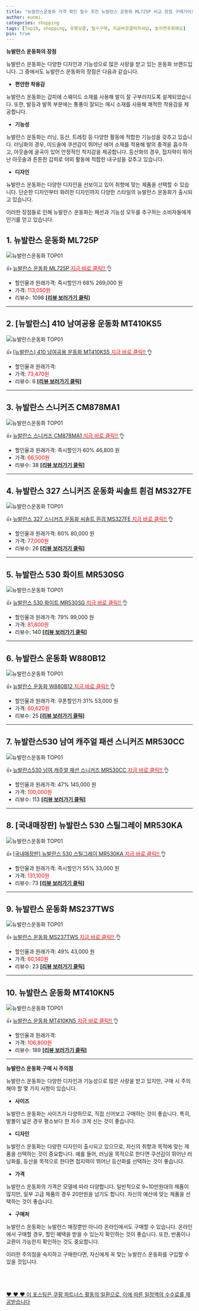 ```yaml
---
title: "뉴발란스운동화 가격 확인 필수 추천 뉴발란스 운동화 ML725P 비교 장점 구매가이드"
author: eunmi.
categories: shopping
tags: [Top10, shopping, 유행상품, 필수구매, 지금바로클릭하세요, 놓치면후회해요]
pin: true
---
```

**뉴발란스 운동화의 장점**

뉴발란스 운동화는 다양한 디자인과 기능성으로 많은 사랑을 받고 있는 운동화 브랜드입니다. 그 중에서도 뉴발란스 운동화의 장점은 다음과 같습니다.

* **편안한 착용감**

뉴발란스 운동화는 갑피에 스웨이드 소재를 사용해 발이 잘 구부러지도록 설계되었습니다. 또한, 발등과 발목 부분에는 통풍이 잘되는 매시 소재를 사용해 쾌적한 착용감을 제공합니다.

* **기능성**

뉴발란스 운동화는 러닝, 등산, 트레킹 등 다양한 활동에 적합한 기능성을 갖추고 있습니다. 러닝화의 경우, 미드솔에 쿠션감이 뛰어난 에어 소재를 적용해 발의 충격을 흡수하고, 아웃솔에 굴곡이 있어 안정적인 착지감을 제공합니다. 등산화의 경우, 접지력이 뛰어난 아웃솔과 튼튼한 갑피로 야외 활동에 적합한 내구성을 갖추고 있습니다.

* **디자인**

뉴발란스 운동화는 다양한 디자인을 선보이고 있어 취향에 맞는 제품을 선택할 수 있습니다. 단순한 디자인부터 화려한 디자인까지 다양한 스타일의 뉴발란스 운동화가 출시되고 있습니다.

이러한 장점들로 인해 뉴발란스 운동화는 패션과 기능성 모두를 추구하는 소비자들에게 인기를 얻고 있습니다.

   

## 1. 뉴발란스 운동화 ML725P

![뉴발란스운동화 TOP01](https://thumbnail6.coupangcdn.com/thumbnails/remote/230x230ex/image/retail/images/2023/03/21/12/8/12d90bb4-064f-4d60-baf2-2375f919e651.jpg)


👍 [뉴발란스 운동화 ML725P <font color=red> 지금 바로 클릭!! </font> ](https://link.coupang.com/re/AFFSDP?lptag=AF3617701&subid=GithubCoopas&pageKey=7212094001&traceid=V0-153&itemId=18254395110&vendorItemId=85401049267) 👌 


- 할인율과 원래가격: 즉시할인가 68%  269,000   원
- 가격: <span style='color:red'>113,050원</span>
- 리뷰수: 1098  [**[리뷰 보러가기 클릭]**](https://link.coupang.com/re/AFFSDP?lptag=AF3617701&subid=GithubCoopas&pageKey=7212094001&traceid=V0-153&itemId=18254395110&vendorItemId=85401049267)

---


   

## 2. [뉴발란스] 410 남여공용 운동화 MT410KS5

![뉴발란스운동화 TOP01](https://thumbnail10.coupangcdn.com/thumbnails/remote/230x230ex/image/vendor_inventory/c9d9/80a1d3cc4dfd395557373d5a287f04a2070dce673b4747e7110acde90807.jpg)


👍 [[뉴발란스] 410 남여공용 운동화 MT410KS5 <font color=red> 지금 바로 클릭!! </font> ](https://link.coupang.com/re/AFFSDP?lptag=AF3617701&subid=GithubCoopas&pageKey=6912218785&traceid=V0-153&itemId=16662248828&vendorItemId=83845885455) 👌 


- 할인율과 원래가격: 
- 가격: <span style='color:red'>73,470원</span>
- 리뷰수: 6  [**[리뷰 보러가기 클릭]**](https://link.coupang.com/re/AFFSDP?lptag=AF3617701&subid=GithubCoopas&pageKey=6912218785&traceid=V0-153&itemId=16662248828&vendorItemId=83845885455)

---


   

## 3. 뉴발란스 스니커즈 CM878MA1

![뉴발란스운동화 TOP01](https://thumbnail9.coupangcdn.com/thumbnails/remote/230x230ex/image/retail/images/2023/03/17/17/1/83c6cf3c-793b-4696-befc-4c5185eee686.jpg)


👍 [뉴발란스 스니커즈 CM878MA1 <font color=red> 지금 바로 클릭!! </font> ](https://link.coupang.com/re/AFFSDP?lptag=AF3617701&subid=GithubCoopas&pageKey=7204892614&traceid=V0-153&itemId=18219355277&vendorItemId=85367111920) 👌 


- 할인율과 원래가격: 즉시할인가 60%  46,800   원
- 가격: <span style='color:red'>66,500원</span>
- 리뷰수: 38  [**[리뷰 보러가기 클릭]**](https://link.coupang.com/re/AFFSDP?lptag=AF3617701&subid=GithubCoopas&pageKey=7204892614&traceid=V0-153&itemId=18219355277&vendorItemId=85367111920)

---


   

## 4. 뉴발란스 327 스니커즈 운동화 씨솔트 흰검 MS327FE

![뉴발란스운동화 TOP01](https://thumbnail8.coupangcdn.com/thumbnails/remote/230x230ex/image/vendor_inventory/c9aa/23ee9ef89465c359b916a7a3e274c17dc72128afba9d50bedb63277f858c.jpg)


👍 [뉴발란스 327 스니커즈 운동화 씨솔트 흰검 MS327FE <font color=red> 지금 바로 클릭!! </font> ](https://link.coupang.com/re/AFFSDP?lptag=AF3617701&subid=GithubCoopas&pageKey=7613154123&traceid=V0-153&itemId=20167783599&vendorItemId=87260056694) 👌 


- 할인율과 원래가격: 60%  80,000   원
- 가격: <span style='color:red'>77,000원</span>
- 리뷰수: 26  [**[리뷰 보러가기 클릭]**](https://link.coupang.com/re/AFFSDP?lptag=AF3617701&subid=GithubCoopas&pageKey=7613154123&traceid=V0-153&itemId=20167783599&vendorItemId=87260056694)

---


   

## 5. 뉴발란스 530 화이트 MR530SG

![뉴발란스운동화 TOP01](https://thumbnail9.coupangcdn.com/thumbnails/remote/230x230ex/image/vendor_inventory/e6ad/b9626d5c40aa502a50d6057a19e5bc1f84cbe7207f74867c6a336960570e.jpg)


👍 [뉴발란스 530 화이트 MR530SG <font color=red> 지금 바로 클릭!! </font> ](https://link.coupang.com/re/AFFSDP?lptag=AF3617701&subid=GithubCoopas&pageKey=6750878635&traceid=V0-153&itemId=16891410918&vendorItemId=87247341640) 👌 


- 할인율과 원래가격: 79%  99,000   원
- 가격: <span style='color:red'>81,600원</span>
- 리뷰수: 140  [**[리뷰 보러가기 클릭]**](https://link.coupang.com/re/AFFSDP?lptag=AF3617701&subid=GithubCoopas&pageKey=6750878635&traceid=V0-153&itemId=16891410918&vendorItemId=87247341640)

---


   

## 6. 뉴발란스 운동화 W880B12

![뉴발란스운동화 TOP01](https://thumbnail7.coupangcdn.com/thumbnails/remote/230x230ex/image/rs_quotation_api/odw4xnwz/a57f287ad7434416b1c73b677f602283.jpg)


👍 [뉴발란스 운동화 W880B12 <font color=red> 지금 바로 클릭!! </font> ](https://link.coupang.com/re/AFFSDP?lptag=AF3617701&subid=GithubCoopas&pageKey=7259831057&traceid=V0-153&itemId=18488979359&vendorItemId=85628610541) 👌 


- 할인율과 원래가격: 쿠폰할인가 31%  53,000   원
- 가격: <span style='color:red'>60,620원</span>
- 리뷰수: 25  [**[리뷰 보러가기 클릭]**](https://link.coupang.com/re/AFFSDP?lptag=AF3617701&subid=GithubCoopas&pageKey=7259831057&traceid=V0-153&itemId=18488979359&vendorItemId=85628610541)

---


   

## 7. 뉴발란스530 남여 캐주얼 패션 스니커즈 MR530CC

![뉴발란스운동화 TOP01](https://thumbnail9.coupangcdn.com/thumbnails/remote/230x230ex/image/vendor_inventory/13fd/341134e7cd6478bab75b73a8ea5025616d6cad0f953a5aab776d62d47b81.jpg)


👍 [뉴발란스530 남여 캐주얼 패션 스니커즈 MR530CC <font color=red> 지금 바로 클릭!! </font> ](https://link.coupang.com/re/AFFSDP?lptag=AF3617701&subid=GithubCoopas&pageKey=7561055863&traceid=V0-153&itemId=19919884718&vendorItemId=87732185866) 👌 


- 할인율과 원래가격: 47%  145,000   원
- 가격: <span style='color:red'>100,000원</span>
- 리뷰수: 113  [**[리뷰 보러가기 클릭]**](https://link.coupang.com/re/AFFSDP?lptag=AF3617701&subid=GithubCoopas&pageKey=7561055863&traceid=V0-153&itemId=19919884718&vendorItemId=87732185866)

---


   

## 8. [국내매장판] 뉴발란스 530 스틸그레이 MR530KA

![뉴발란스운동화 TOP01](https://thumbnail7.coupangcdn.com/thumbnails/remote/230x230ex/image/vendor_inventory/3744/4039fc22d0c04c973f5c01bbb657d3209d8c318da2fad5bb2a1239c3c030.jpg)


👍 [[국내매장판] 뉴발란스 530 스틸그레이 MR530KA <font color=red> 지금 바로 클릭!! </font> ](https://link.coupang.com/re/AFFSDP?lptag=AF3617701&subid=GithubCoopas&pageKey=6719502817&traceid=V0-153&itemId=15560657192&vendorItemId=87732294582) 👌 


- 할인율과 원래가격: 즉시할인가 55%  33,000   원
- 가격: <span style='color:red'>131,100원</span>
- 리뷰수: 73  [**[리뷰 보러가기 클릭]**](https://link.coupang.com/re/AFFSDP?lptag=AF3617701&subid=GithubCoopas&pageKey=6719502817&traceid=V0-153&itemId=15560657192&vendorItemId=87732294582)

---


   

## 9. 뉴발란스 운동화 MS237TWS

![뉴발란스운동화 TOP01](https://thumbnail8.coupangcdn.com/thumbnails/remote/230x230ex/image/retail/images/2023/03/02/15/8/97542ae7-f4cf-456d-8929-d58c2b101933.png)


👍 [뉴발란스 운동화 MS237TWS <font color=red> 지금 바로 클릭!! </font> ](https://link.coupang.com/re/AFFSDP?lptag=AF3617701&subid=GithubCoopas&pageKey=7170687001&traceid=V0-153&itemId=18064487776&vendorItemId=85218142870) 👌 


- 할인율과 원래가격: 49%  43,000   원
- 가격: <span style='color:red'>60,140원</span>
- 리뷰수: 23  [**[리뷰 보러가기 클릭]**](https://link.coupang.com/re/AFFSDP?lptag=AF3617701&subid=GithubCoopas&pageKey=7170687001&traceid=V0-153&itemId=18064487776&vendorItemId=85218142870)

---


   

## 10. 뉴발란스 운동화 MT410KN5

![뉴발란스운동화 TOP01](https://thumbnail7.coupangcdn.com/thumbnails/remote/230x230ex/image/retail/images/2023/03/17/15/5/123d9ec9-071b-46e9-8187-17f2e4592e2a.jpg)


👍 [뉴발란스 운동화 MT410KN5 <font color=red> 지금 바로 클릭!! </font> ](https://link.coupang.com/re/AFFSDP?lptag=AF3617701&subid=GithubCoopas&pageKey=7204517732&traceid=V0-153&itemId=18217688074&vendorItemId=85365498243) 👌 


- 할인율과 원래가격: 
- 가격: <span style='color:red'>106,800원</span>
- 리뷰수: 189  [**[리뷰 보러가기 클릭]**](https://link.coupang.com/re/AFFSDP?lptag=AF3617701&subid=GithubCoopas&pageKey=7204517732&traceid=V0-153&itemId=18217688074&vendorItemId=85365498243)

---
**뉴발란스 운동화 구매 시 주의점**

뉴발란스 운동화는 다양한 디자인과 기능성으로 많은 사랑을 받고 있지만, 구매 시 주의해야 할 몇 가지 사항이 있습니다.

* **사이즈**

뉴발란스 운동화는 사이즈가 다양하므로, 직접 신어보고 구매하는 것이 좋습니다. 특히, 발볼이 넓은 경우 평소보다 한 치수 크게 신는 것이 좋습니다.

* **디자인**

뉴발란스 운동화는 다양한 디자인이 출시되고 있으므로, 자신의 취향과 목적에 맞는 제품을 선택하는 것이 중요합니다. 예를 들어, 러닝을 목적으로 한다면 쿠션감이 뛰어난 러닝화를, 등산을 목적으로 한다면 접지력이 뛰어난 등산화를 선택하는 것이 좋습니다.

* **가격**

뉴발란스 운동화의 가격은 모델에 따라 다양합니다. 일반적으로 9~10만원대의 제품이 많지만, 일부 고급 제품의 경우 20만원을 넘기도 합니다. 자신의 예산에 맞는 제품을 선택하는 것이 좋습니다.

* **구매처**

뉴발란스 운동화는 뉴발란스 매장뿐만 아니라 온라인에서도 구매할 수 있습니다. 온라인에서 구매할 경우, 할인 혜택을 받을 수 있는지 확인하는 것이 좋습니다. 또한, 반품이나 교환이 가능한지 확인하는 것도 중요합니다.

이러한 주의점을 숙지하고 구매한다면, 자신에게 꼭 맞는 뉴발란스 운동화를 구입할 수 있을 것입니다.<br><br><br><br><br> [ ❤ ❤ ❤ 이 포스팅은 쿠팡 파트너스 활동의 일환으로, 이에 따른 일정액의 수수료를 제공받습니다](https://link.coupang.com/a/bcEFyh)